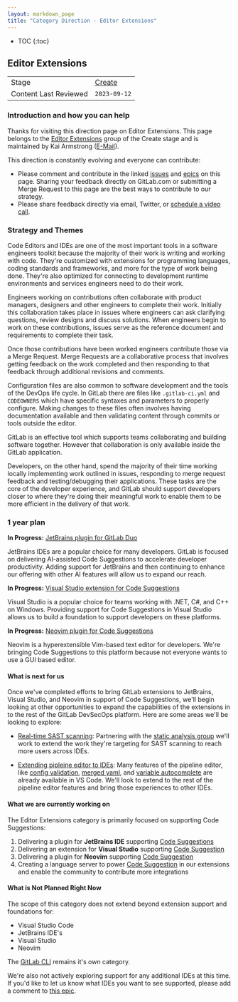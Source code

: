 ```yaml
---
layout: markdown_page
title: "Category Direction - Editor Extensions"
---
```


- TOC
{:toc}

## Editor Extensions

|                       |                                  |
|-----------------------|----------------------------------|
| Stage                 | [Create](/direction/dev/#create) |
| Content Last Reviewed | `2023-09-12`                     |

### Introduction and how you can help

Thanks for visiting this direction page on Editor Extensions. This page belongs to the [Editor Extensions](/handbook/product/categories/#editor-extensions-group) group of the Create stage and is maintained by Kai Armstrong ([E-Mail](mailto:karmstrong@gitlab.com)).

This direction is constantly evolving and everyone can contribute:

- Please comment and contribute in the linked [issues](https://gitlab.com/groups/gitlab-org/-/issues/?sort=created_date&state=opened&label_name%5B%5D=group%3A%3Aeditor%20extensions&first_page_size=100) and [epics](https://gitlab.com/groups/gitlab-org/-/epics?state=opened&page=1&sort=start_date_desc&label_name[]=group::editor+extensions) on this page. Sharing your feedback directly on GitLab.com  or submitting a Merge Request to this page are the best ways to contribute to our strategy.
- Please share feedback directly via email, Twitter, or [schedule a video call](https://calendly.com/gitlabkai).

### Strategy and Themes
<!-- Describe your category. Capture the main problems to be solved in market (themes). Describe how you intend to solve these with GitLab (strategy). Provide enough context that someone unfamiliar with the details of the category can understand what is being discussed. -->

Code Editors and IDEs are one of the most important tools in a software engineers toolkit because the majority of their work is writing and working with code. They're customized with extensions for programming languages, coding standards and frameworks, and more for the type of work being done. They're also optimized for connecting to development runtime environments and services engineers need to do their work.

Engineers working on contributions often collaborate with product managers, designers and other engineers to complete their work. Initially this collaboration takes place in issues where engineers can ask clarifying questions, review designs and discuss solutions. When engineers begin to work on these contributions, issues serve as the reference document and requirements to complete their task.

Once those contributions have been worked engineers contribute those via a Merge Request. Merge Requests are a collaborative process that involves getting feedback on the work completed and then responding to that feedback through additional revisions and comments.

Configuration files are also common to software development and the tools of the DevOps life cycle. In GitLab there are files like `.gitlab-ci.yml` and `CODEOWNERS` which have specific syntaxes and parameters to properly configure. Making changes to these files often involves having documentation available and then validating content through commits or tools outside the editor.

GitLab is an effective tool which supports teams collaborating and building software together. However that collaboration is only available inside the GitLab application.

Developers, on the other hand, spend the majority of their time working locally implementing work outlined in issues, responding to merge request feedback and testing/debugging their applications. These tasks are the core of the developer experience, and GitLab should support developers closer to where they're doing their meaningful work to enable them to be more efficient in the delivery of that work.


### 1 year plan
<!--
1 year plan for what we will be working on linked to up-to-date epics. This section will be most similar to a "road-map". Items in this section should be linked to issues or epics that are up to date. Indicate relative priority of initiatives in this section so that the audience understands the sequence in which you intend to work on them. 
 -->

**In Progress:** [JetBrains plugin for GitLab Duo](https://gitlab.com/groups/gitlab-org/-/epics/10552)

JetBrains IDEs are a popular choice for many developers. GitLab is focused on delivering AI-assisted Code Suggestions to accelerate developer productivity. Adding support for JetBrains and then continuing to enhance our offering with other AI features will allow us to expand our reach.

**In Progress:** [Visual Studio extension for Code Suggestions](https://gitlab.com/groups/gitlab-org/-/epics/10554)

Visual Studio is a popular choice for teams working with .NET, C#, and C++ on Windows. Providing support for Code Suggestions in Visual Studio allows us to build a foundation to support developers on these platforms.

**In Progress:** [Neovim plugin for Code Suggestions](https://gitlab.com/groups/gitlab-org/-/epics/10737)

Neovim is a hyperextensible Vim-based text editor for developers. We're bringing Code Suggestions to this platform because not everyone wants to use a GUI based editor.

#### What is next for us
<!-- This is a 3 month look ahead for the next iteration that you have planned for the category. This section must provide links to issues or
or to [epics](https://about.gitlab.com/handbook/product/product-processes/#epics-for-a-single-iteration) that are scoped to a single iteration. Please do not link to giant epics that lack clarity on what is next. -->

Once we've completed efforts to bring GitLab extensions to JetBrains, Visual Studio, and Neovim in support of Code Suggestions, we'll begin looking at other opportunities to expand the capabilities of the extensions in to the rest of the GitLab DevSecOps platform. Here are some areas we'll be looking to explore:

- [Real-time SAST scanning](https://gitlab.com/groups/gitlab-org/-/epics/10283): Partnering with the [static analysis group](https://about.gitlab.com/handbook/product/categories/#static-analysis-group) we'll work to extend the work they're targeting for SAST scanning to reach more users across IDEs.

- [Extending pipleine editor to IDEs](https://gitlab.com/gitlab-org/gitlab/-/issues/422373): Many features of the pipeline editor, like [config validation](https://gitlab.com/gitlab-org/gitlab-vscode-extension#validate-gitlab-cicd-configuration), [merged yaml](https://gitlab.com/gitlab-org/gitlab-vscode-extension#show-merged-gitlab-cicd-configuration), and [variable autocomplete](https://gitlab.com/gitlab-org/gitlab-vscode-extension#cicd-variable-autocompletion) are already available in VS Code. We'll look to extend to the rest of the pipeline editor features and bring those experiences to other IDEs.

#### What we are currently working on

<!-- Scoped to the current month. This section can contain the items that you choose to highlight on the kickoff call. Only link to issues, not Epics.  -->

The Editor Extensions category is primarily focused on supporting Code Suggestions:

1. Delivering a plugin for **JetBrains IDE** supporting [Code Suggestions](https://docs.gitlab.com/ee/user/project/repository/code_suggestions.html)
1. Delivering an extension for **Visual Studio** supporting [Code Suggestion](https://docs.gitlab.com/ee/user/project/repository/code_suggestions.html)
1. Delivering a plugin for **Neovim** supporting [Code Suggestion](https://docs.gitlab.com/ee/user/project/repository/code_suggestions.html)
1. Creating a language server to power [Code Suggestion](https://docs.gitlab.com/ee/user/project/repository/code_suggestions.html) in our extensions and enable the community to contribute more integrations

<!-- #### What we recently completed -->
<!-- Lookback limited to 3 months. -->

#### What is Not Planned Right Now
<!--  Often it's just as important to talk about what you're not doing as it is to
discuss what you are. This section should include items that people might hope or think
we are working on as part of the category, but aren't, and it should help them understand why that's the case.
Also, thinking through these items can often help you catch something that you should
in fact do. We should limit this to a few items that are at a high enough level so
someone with not a lot of detailed information about the product can understand -->

The scope of this category does not extend beyond extension support and foundations for:

- Visual Studio Code
- JetBrains IDE's
- Visual Studio
- Neovim

The [GitLab CLI](https://about.gitlab.com/direction/create/gitlab_cli/) remains it's own category.

We're also not actively exploring support for any additional IDEs at this time. If you'd like to let us know what IDEs you want to see supported, please add a comment to [this epic](https://gitlab.com/groups/gitlab-org/-/epics/2431).

<!-- ### Target Audience -->
<!--
List the personas (https://about.gitlab.com/handbook/marketing/strategic-marketing/roles-personas#user-personas) involved in this category.

Look for differences in user's goals or uses that would affect their use of the product. Separate users and customers into different types based on those differences that make a difference.
-->

<!-- 
The software development process involves many people working across various parts of configuration, contribution and review. All of these users work together to advance software projects in their organization.

Engineering personas who are contributing to development, configuring or interacting with continuous integration and reviewing contributions from other team members. Users performing these tasks need tools that allow them to deeply understand the changes and provide meaningful feedback of both comments and code suggestions. These are specifically addressed by the following GitLab Personas:

- [Sasha (Software Developer)](/handbook/product/personas/#sasha-software-developer)
- [Devon (DevOps Engineer)](/handbook/product/personas/#devon-devops-engineer)
-->
